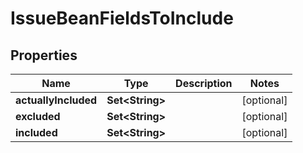 

# IssueBeanFieldsToInclude


## Properties

| Name | Type | Description | Notes |
|------------ | ------------- | ------------- | -------------|
|**actuallyIncluded** | **Set&lt;String&gt;** |  |  [optional] |
|**excluded** | **Set&lt;String&gt;** |  |  [optional] |
|**included** | **Set&lt;String&gt;** |  |  [optional] |



